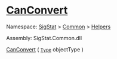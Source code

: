# [CanConvert](./FeatureDescriptorJsonConverter-100664019.md)

Namespace: [SigStat]() > [Common](./../../README.md) > [Helpers](./../README.md)

Assembly: SigStat.Common.dll

[CanConvert](./FeatureDescriptorJsonConverter-100664019.md) ( [`Type`](https://docs.microsoft.com/en-us/dotnet/api/System.Type) objectType )
